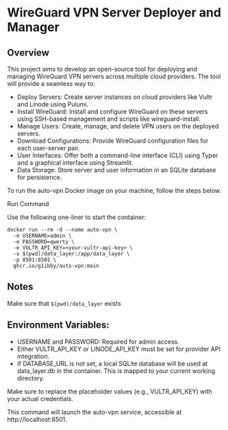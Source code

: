 # WireGuard VPN Server Deployer and Manager
## Overview

This project aims to develop an open-source tool for deploying and managing WireGuard VPN servers across multiple cloud providers. The tool will provide a seamless way to:

- Deploy Servers: Create server instances on cloud providers like Vultr and Linode using Pulumi.
- Install WireGuard: Install and configure WireGuard on these servers using SSH-based management and scripts like wireguard-install.
- Manage Users: Create, manage, and delete VPN users on the deployed servers.
- Download Configurations: Provide WireGuard configuration files for each user-server pair.
- User Interfaces: Offer both a command-line interface (CLI) using Typer and a graphical interface using Streamlit.
- Data Storage: Store server and user information in an SQLite database for persistence.

To run the auto-vpn Docker image on your machine, follow the steps below.

Run Command

Use the following one-liner to start the container:

```
docker run --rm -d --name auto-vpn \
  -e USERNAME=admin \
  -e PASSWORD=qwerty \
  -e VULTR_API_KEY=<your-vultr-api-key> \
  -v $(pwd)/data_layer:/app/data_layer \
  -p 8501:8501 \
  ghcr.io/g1ibby/auto-vpn:main
```

## Notes
Make sure that `$(pwd)/data_layer` exists
## Environment Variables:
- USERNAME and PASSWORD: Required for admin access.
- Either VULTR_API_KEY or LINODE_API_KEY must be set for provider API integration.
- If DATABASE_URL is not set, a local SQLite database will be used at data_layer.db in the container. This is mapped to your current working directory.

Make sure to replace the placeholder values (e.g., VULTR_API_KEY) with your actual credentials.

This command will launch the auto-vpn service, accessible at http://localhost:8501.

